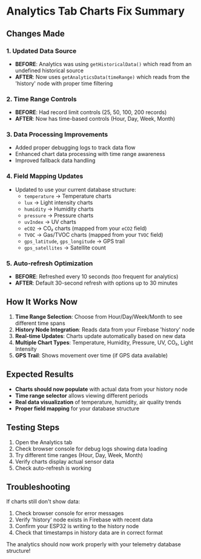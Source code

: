 # Analytics Tab Charts Fix Summary

## Changes Made

### 1. Updated Data Source
- **BEFORE**: Analytics was using `getHistoricalData()` which read from an undefined historical source
- **AFTER**: Now uses `getAnalyticsData(timeRange)` which reads from the 'history' node with proper time filtering

### 2. Time Range Controls
- **BEFORE**: Had record limit controls (25, 50, 100, 200 records)
- **AFTER**: Now has time-based controls (Hour, Day, Week, Month)

### 3. Data Processing Improvements
- Added proper debugging logs to track data flow
- Enhanced chart data processing with time range awareness
- Improved fallback data handling

### 4. Field Mapping Updates
- Updated to use your current database structure:
  - `temperature` → Temperature charts
  - `lux` → Light intensity charts  
  - `humidity` → Humidity charts
  - `pressure` → Pressure charts
  - `uvIndex` → UV charts
  - `eCO2` → CO₂ charts (mapped from your `eCO2` field)
  - `TVOC` → Gas/TVOC charts (mapped from your `TVOC` field)
  - `gps_latitude`, `gps_longitude` → GPS trail
  - `gps_satellites` → Satellite count

### 5. Auto-refresh Optimization
- **BEFORE**: Refreshed every 10 seconds (too frequent for analytics)
- **AFTER**: Default 30-second refresh with options up to 30 minutes

## How It Works Now

1. **Time Range Selection**: Choose from Hour/Day/Week/Month to see different time spans
2. **History Node Integration**: Reads data from your Firebase 'history' node
3. **Real-time Updates**: Charts update automatically based on new data
4. **Multiple Chart Types**: Temperature, Humidity, Pressure, UV, CO₂, Light Intensity
5. **GPS Trail**: Shows movement over time (if GPS data available)

## Expected Results

- **Charts should now populate** with actual data from your history node
- **Time range selector** allows viewing different periods
- **Real data visualization** of temperature, humidity, air quality trends
- **Proper field mapping** for your database structure

## Testing Steps

1. Open the Analytics tab
2. Check browser console for debug logs showing data loading
3. Try different time ranges (Hour, Day, Week, Month)
4. Verify charts display actual sensor data
5. Check auto-refresh is working

## Troubleshooting

If charts still don't show data:
1. Check browser console for error messages
2. Verify 'history' node exists in Firebase with recent data
3. Confirm your ESP32 is writing to the history node
4. Check that timestamps in history data are in correct format

The analytics should now work properly with your telemetry database structure!
